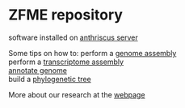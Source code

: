 
# ZFME repository

software installed on [anthriscus server](software/) 

Some tips on how to:
perform a [genome assembly](genome_assembly/)  
perform a [transcriptome assembly](transcriptome_assembly/)  
[annotate genome](annotation)  
build a [phylogenetic tree](tree/)  



More about our research at the [webpage](http://zfme.biol.uw.edu.pl)
